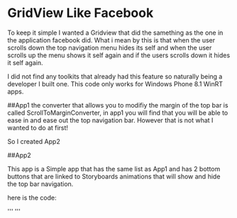 # GridView Like Facebook

To keep it simple I wanted a Gridview that did the samething as the one in the application facebook did.  What i mean by this is that when the user scrolls down the top navigation menu hides its self and when the user scrolls up the menu shows it self again and if the users scrolls down it hides it self again.

I did not find any toolkits that already had this feature so naturally being a developer I built one.
This code only works for Windows Phone 8.1 WinRT apps. 

##App1
the converter that allows you to modifiy the margin of the top bar is called ScrollToMarginConverter, in app1 you will find that you will be able to ease in and ease out the top navigation bar.  However that is not what I wanted to do at first!

So I created App2

##App2

This app is a Simple app that has the same list as App1 and has 2 bottom buttons that are linked to Storyboards animations that will show and hide the top bar navigation.

here is the code:

'''
<Storyboard x:Name="HideTopNavStoryboard">
    <DoubleAnimation Duration="0:0:0.3"
                     To="-140"
                     Storyboard.TargetProperty="(UIElement.RenderTransform).(CompositeTransform.TranslateY)" 
                     Storyboard.TargetName="NavStackPanel" 
                     d:IsOptimized="True"/>
    <DoubleAnimation Duration="0:0:0.3"
                     To="0"
                     Storyboard.TargetProperty="Opacity" 
                     Storyboard.TargetName="NavStackPanel" 
                     d:IsOptimized="True"/>
</Storyboard>
<Storyboard x:Name="ShowTopNavStoryboard">
    <DoubleAnimation Duration="0:0:0.3" 
                     To="0" 
                     Storyboard.TargetProperty="(UIElement.RenderTransform).(CompositeTransform.TranslateY)" 
                     Storyboard.TargetName="NavStackPanel" 
                     d:IsOptimized="True"/>
    <DoubleAnimation Duration="0:0:0.3"
                     To="1"
                     Storyboard.TargetProperty="Opacity" 
                     Storyboard.TargetName="NavStackPanel" 
                     d:IsOptimized="True"/>
</Storyboard>
'''
